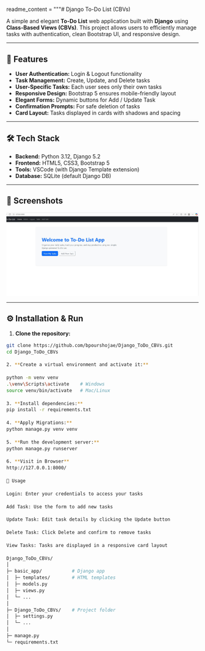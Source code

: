 # 
readme_content = """# Django To-Do List (CBVs)

A simple and elegant **To-Do List** web application built with **Django** using **Class-Based Views (CBVs)**. 
This project allows users to efficiently manage tasks with authentication, clean Bootstrap UI, and responsive design.

---

## 🚀 Features

- **User Authentication:** Login & Logout functionality
- **Task Management:** Create, Update, and Delete tasks
- **User-Specific Tasks:** Each user sees only their own tasks
- **Responsive Design:** Bootstrap 5 ensures mobile-friendly layout
- **Elegant Forms:** Dynamic buttons for Add / Update Task
- **Confirmation Prompts:** For safe deletion of tasks
- **Card Layout:** Tasks displayed in cards with shadows and spacing

---

## 🛠 Tech Stack

- **Backend:** Python 3.12, Django 5.2
- **Frontend:** HTML5, CSS3, Bootstrap 5
- **Tools:** VSCode (with Django Template extension)
- **Database:** SQLite (default Django DB)

---

## 📸 Screenshots

![alt text](Django_ToDo_CBVs.jpg)

---

## ⚙ Installation & Run

1. **Clone the repository:**

```bash
git clone https://github.com/bpourshojae/Django_ToDo_CBVs.git
cd Django_ToDo_CBVs

2. **Create a virtual environment and activate it:**

python -m venv venv
.\venv\Scripts\activate    # Windows
source venv/bin/activate   # Mac/Linux

3. **Install dependencies:**
pip install -r requirements.txt

4. **Apply Migrations:**
python manage.py venv venv

5. **Run the development server:**
python manage.py runserver

6. **Visit in Browser**
http://127.0.0.1:8000/

📝 Usage

Login: Enter your credentials to access your tasks

Add Task: Use the form to add new tasks

Update Task: Edit task details by clicking the Update button

Delete Task: Click Delete and confirm to remove tasks

View Tasks: Tasks are displayed in a responsive card layout

Django_ToDo_CBVs/
│
├─ basic_app/           # Django app
│  ├─ templates/        # HTML templates
│  ├─ models.py
│  ├─ views.py
│  └─ ...
│
├─ Django_ToDo_CBVs/    # Project folder
│  ├─ settings.py
│  └─ ...
│
├─ manage.py
└─ requirements.txt
